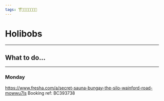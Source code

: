 ```yaml
---
tags: 🍸🌆🌇🐻🐸🌞😎🌴
---
```


# Holibobs
---

## What to do...
---


### Monday

https://www.fresha.com/a/secret-sauna-bungay-the-silo-wainford-road-mowwu7ls
Booking ref: BC393738

